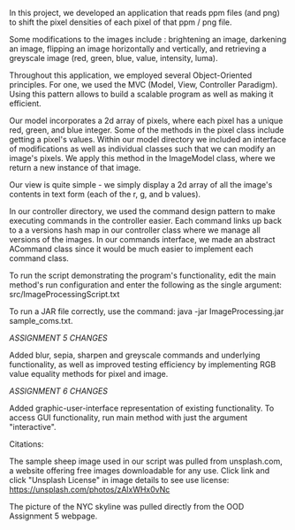 In this project, we developed an application that reads ppm files (and png) to shift the pixel densities of each pixel of that ppm / png file. 

Some modifications to the images include : brightening an image, darkening an image, flipping an image horizontally and vertically, and retrieving a greyscale image (red, green, blue, value, intensity, luma). 

Throughout this application, we employed several Object-Oriented principles. For one, we used the MVC (Model, View, Controller Paradigm). Using this pattern allows to build a scalable program as well as making it efficient. 

Our model incorporates a 2d array of pixels, where each pixel has a unique red, green, and blue integer. Some of the methods in the pixel class include getting a pixel's values. Within our model directory we included an interface of modifications as well as individual classes such that we can modify an image's pixels. We apply this method in the ImageModel class, where we return a new instance of that image. 

Our view is quite simple - we simply display a 2d array of all the image's contents in text form (each of the r, g, and b values). 

In our controller directory, we used the command design pattern to make executing commands in the controller easier. Each command links up back to a a versions hash map in our controller class where we manage all versions of the images. In our commands interface, we made an abstract ACommand class since it would be much easier to implement each command class. 

To run the script demonstrating the program's functionality, edit the main method's run configuration and enter the following as the single argument:
src/ImageProcessingScript.txt

To run a JAR file correctly, use the command: java -jar ImageProcessing.jar sample_coms.txt.

*ASSIGNMENT 5 CHANGES*

Added blur, sepia, sharpen and greyscale commands and underlying functionality, as well as
improved testing efficiency by implementing RGB value equality methods for pixel and image.

*ASSIGNMENT 6 CHANGES*

Added graphic-user-interface representation of existing functionality. To access GUI functionality, 
run main method with just the argument "interactive".

Citations:

The sample sheep image used in our script was pulled from unsplash.com, a website offering free images downloadable for any use. Click link and click "Unsplash License" in image details to see use license:
https://unsplash.com/photos/zAlxWHx0vNc

The picture of the NYC skyline was pulled directly from the OOD Assignment 5 webpage.